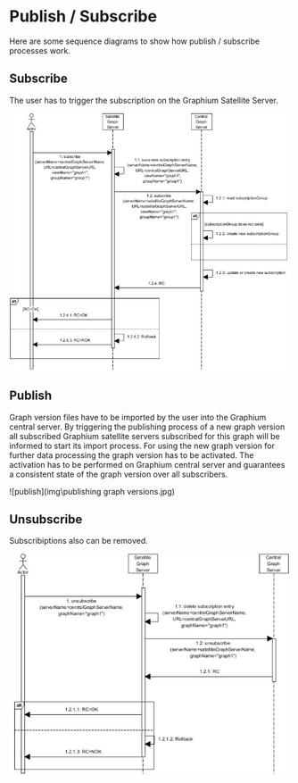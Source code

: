 # Publish / Subscribe

Here are some sequence diagrams to show how publish / subscribe processes work.

## Subscribe

The user has to trigger the subscription on the Graphium Satellite Server.

![subscribe](img\subscribe.jpg)

## Publish

Graph version files have to be imported by the user into the Graphium central server. By triggering the publishing process of a new graph version all subscribed Graphium satellite servers subscribed for this graph will be informed to start its import process. For using the new graph version for further data processing the graph version has to be activated. The activation has to be performed on Graphium central server and guarantees a consistent state of the graph version over all subscribers.

![publish](img\publishing graph versions.jpg)

## Unsubscribe

Subscribiptions also can be removed.

![unsubscribe](img\unsubscribe.jpg)